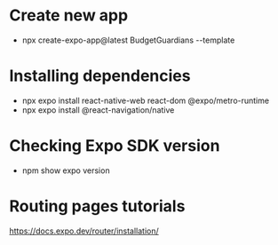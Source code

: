 # Create new app

- npx create-expo-app@latest BudgetGuardians --template

# Installing dependencies

- npx expo install react-native-web react-dom @expo/metro-runtime
- npx expo install @react-navigation/native

# Checking Expo SDK version

- npm show expo version

# Routing pages tutorials

https://docs.expo.dev/router/installation/
